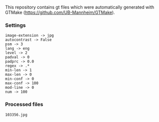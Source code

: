 This repository contains gt files which were automatically generated with GTMake (https://github.com/UB-Mannheim/GTMake).

### Settings

```
image-extension -> jpg 
autocontrast -> False 
psm -> 3 
lang -> eng 
level -> 2 
padval -> 0 
padprc -> 0.0 
regex -> .* 
min-len -> 1 
max-len -> 0 
min-conf -> 0 
max-conf -> 100 
mod-line -> 0 
num -> 100 
```

### Processed files

```
103356.jpg
```
